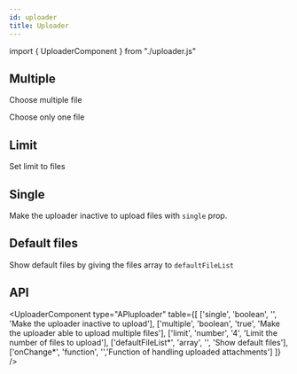 ```yaml
---
id: uploader
title: Uploader
---
```


import { UploaderComponent } from "./uploader.js"

## Multiple

<p>Choose multiple file</p>
<UploaderComponent multi={true} />

<p>Choose only one file</p>
<UploaderComponent multi={false} />

## Limit

<p>Set limit to files</p>
<UploaderComponent lmt={2} />

## Single

<p>Make the uploader inactive to upload files with <code>single</code> prop.</p>
<UploaderComponent singl={true} />

## Default files

<p>Show default files by giving the files array to <code>defaultFileList</code></p>
<UploaderComponent defaultFiles />

## API

<UploaderComponent type="APIuploader" table={[
  ['single', 'boolean', '', 'Make the uploader inactive to upload'],
  ['multiple', 'boolean', 'true', 'Make the uploader able to upload multiple files'],
  ['limit', 'number', '4', 'Limit the number of files to upload'],
  ['defaultFileList*', 'array', '', 'Show default files'],
  ['onChange*', 'function', '','Function of handling uploaded attachments']
]} />